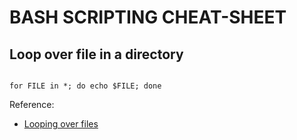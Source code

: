 # BASH SCRIPTING CHEAT-SHEET

## Loop over file in a directory

```shell

for FILE in *; do echo $FILE; done

```

Reference:

- [Looping over files](https://www.digitalocean.com/community/tutorials/workflow-loop-through-files-in-a-directory)

##

